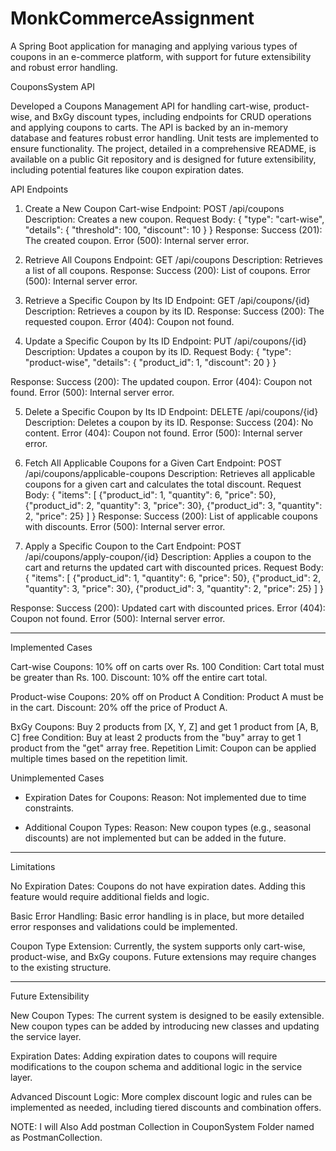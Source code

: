 # MonkCommerceAssignment
A Spring Boot application for managing and applying various types of coupons in an e-commerce platform, with support for future extensibility and robust error handling.

CouponsSystem  API

Developed a Coupons Management API for handling cart-wise, product-wise, and BxGy discount types, including endpoints
for CRUD operations and applying coupons to carts. The API is backed by an in-memory database and features robust error
handling. Unit tests are implemented to ensure functionality. The project, detailed in a comprehensive README, is
available on a public Git repository and is designed for future extensibility, including potential features like coupon
expiration dates.



API Endpoints

1. Create a New Coupon Cart-wise
Endpoint: POST /api/coupons
Description: Creates a new coupon.
Request Body:
{
  "type": "cart-wise",
  "details": {
    "threshold": 100,
    "discount": 10
  }
}
Response:
Success (201): The created coupon.
Error (500): Internal server error.


2. Retrieve All Coupons
Endpoint: GET /api/coupons
Description: Retrieves a list of all coupons.
Response:
Success (200): List of coupons.
Error (500): Internal server error.


3. Retrieve a Specific Coupon by Its ID
Endpoint: GET /api/coupons/{id}
Description: Retrieves a coupon by its ID.
Response:
Success (200): The requested coupon.
Error (404): Coupon not found.


4. Update a Specific Coupon by Its ID
Endpoint: PUT /api/coupons/{id}
Description: Updates a coupon by its ID.
Request Body:
{
  "type": "product-wise",
  "details": {
    "product_id": 1,
    "discount": 20
  }
}

Response:
Success (200): The updated coupon.
Error (404): Coupon not found.
Error (500): Internal server error.


5. Delete a Specific Coupon by Its ID
Endpoint: DELETE /api/coupons/{id}
Description: Deletes a coupon by its ID.
Response:
Success (204): No content.
Error (404): Coupon not found.
Error (500): Internal server error.


6. Fetch All Applicable Coupons for a Given Cart
Endpoint: POST /api/coupons/applicable-coupons
Description: Retrieves all applicable coupons for a given cart and calculates the total discount.
Request Body:
{
  "items": [
    {"product_id": 1, "quantity": 6, "price": 50},
    {"product_id": 2, "quantity": 3, "price": 30},
    {"product_id": 3, "quantity": 2, "price": 25}
  ]
}
Response:
Success (200): List of applicable coupons with discounts.
Error (500): Internal server error.


7. Apply a Specific Coupon to the Cart
Endpoint: POST /api/coupons/apply-coupon/{id}
Description: Applies a coupon to the cart and returns the updated cart with discounted prices.
Request Body:
{
  "items": [
    {"product_id": 1, "quantity": 6, "price": 50},
    {"product_id": 2, "quantity": 3, "price": 30},
    {"product_id": 3, "quantity": 2, "price": 25}
  ]
}

Response:
Success (200): Updated cart with discounted prices.
Error (404): Coupon not found.
Error (500): Internal server error.


***********************************************************************************

Implemented Cases

Cart-wise Coupons:
10% off on carts over Rs. 100
Condition: Cart total must be greater than Rs. 100.
Discount: 10% off the entire cart total.

Product-wise Coupons:
20% off on Product A
Condition: Product A must be in the cart.
Discount: 20% off the price of Product A.

BxGy Coupons:
Buy 2 products from [X, Y, Z] and get 1 product from [A, B, C] free
Condition: Buy at least 2 products from the "buy" array to get 1 product from the "get" array free.
Repetition Limit: Coupon can be applied multiple times based on the repetition limit.


Unimplemented Cases

- Expiration Dates for Coupons:
Reason: Not implemented due to time constraints.

- Additional Coupon Types:
Reason: New coupon types (e.g., seasonal discounts) are not implemented but can be added in the future.

******************************************************************

Limitations

No Expiration Dates:
Coupons do not have expiration dates. Adding this feature would require additional fields and logic.

Basic Error Handling:
Basic error handling is in place, but more detailed error responses and validations could be implemented.

Coupon Type Extension:
Currently, the system supports only cart-wise, product-wise, and BxGy coupons. Future extensions may require changes to the existing structure.

**********************************************************************

Future Extensibility

New Coupon Types:
The current system is designed to be easily extensible. New coupon types can be added by introducing new classes and updating the service layer.

Expiration Dates:
Adding expiration dates to coupons will require modifications to the coupon schema and additional logic in the service layer.

Advanced Discount Logic:
More complex discount logic and rules can be implemented as needed, including tiered discounts and combination offers.


NOTE: I will Also Add postman Collection in CouponSystem Folder named as PostmanCollection.
